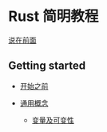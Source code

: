 # Rust 简明教程

[说在前面](foreword.md)

## Getting started

- [开始之前](ch01-00-getting-started.md)

- [通用概念](ch02-00-common-programming-concepts.md)
    - [变量及可变性](ch02-01-variables-and-mutability.md)
